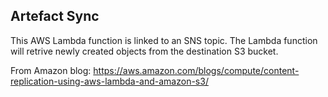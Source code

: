 ## Artefact Sync
This AWS Lambda function is linked to an SNS topic. The Lambda function will retrive newly created objects from the destination S3 bucket.

From Amazon blog:
https://aws.amazon.com/blogs/compute/content-replication-using-aws-lambda-and-amazon-s3/
